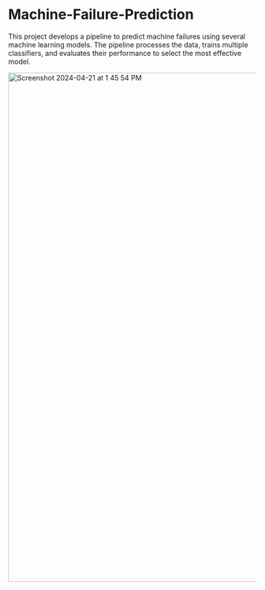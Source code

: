 # Machine-Failure-Prediction

This project develops a pipeline to predict machine failures using several machine learning models. The pipeline processes the data, trains multiple classifiers, and evaluates their performance to select the most effective model.



<img width="1033" alt="Screenshot 2024-04-21 at 1 45 54 PM" src="https://github.com/AnoushkaBaidya/Machine-Failure-Prediction/assets/115124698/4fbac3ce-2a00-4e58-869e-0aec12d2babb">

